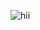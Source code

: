 ![hii](https://github.com/abh1sh3kk/todo-with-react/assets/46375087/ba9e5218-31cd-4d94-8c1f-3988eadd0471)
